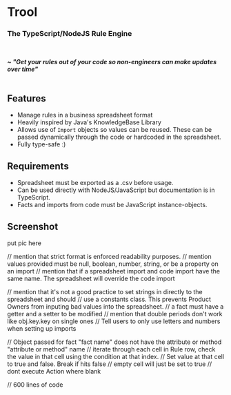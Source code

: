 # Trool 
<h3>The TypeScript/NodeJS Rule Engine</h3>
<br>

**_~ "Get your rules out of your code so non-engineers can make updates over time"_**
<br>
<br>


## Features
- Manage rules in a business spreadsheet format
- Heavily inspired by Java's KnowledgeBase Library
- Allows use of `Import` objects so values can be reused. These can be passed dynamically through
the code or hardcoded in the spreadsheet. 
- Fully type-safe :)


## Requirements
- Spreadsheet must be exported as a .csv before usage. 
- Can be used directly with NodeJS/JavaScript but documentation is in TypeScript.
- Facts and imports from code must be JavaScript instance-objects.


## Screenshot
put pic here

// mention that strict format is enforced readability purposes.
// mention values provided must be null, boolean, number, string, or be a property on an import
// mention that if a spreadsheet import and code import have the same name. The spreadsheet will override
the code import

// mention that it's not a good practice to set strings in directly to the spreadsheet and should
// use a constants class. This prevents Product Owners from inputing bad values into the spreadsheet.
// a fact must have a getter and a setter to be modified
// mention that double periods don't work like obj.key.key on single ones
// Tell users to only use letters and numbers when setting up imports

// Object passed for fact "fact name" does not have the attribute or method "attribute or method" name
// iterate through each cell in Rule row, check the value in that cell using the condition at that index. 
// Set value at that cell to true and false. Break if hits false
// empty cell will just be set to true
// dont execute Action where blank

// 600 lines of code
